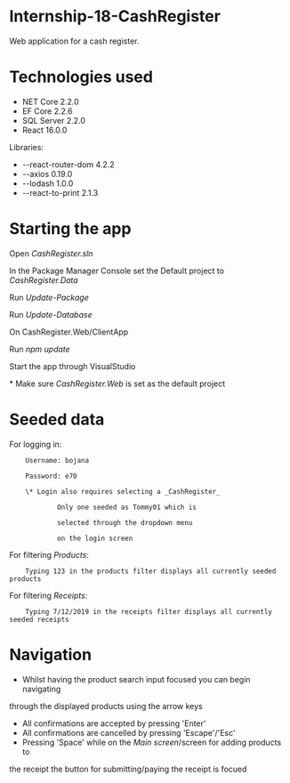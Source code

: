 # Internship-18-CashRegister

Web application for a cash register.

# Technologies used

- NET Core 2.2.0
- EF Core 2.2.6
- SQL Server 2.2.0
- React 16.0.0

Libraries:

- --react-router-dom 4.2.2
- --axios 0.19.0
- --lodash 1.0.0
- --react-to-print 2.1.3

# Starting the app

Open _CashRegister.sln_

In the Package Manager Console set the Default project to _CashRegister.Data_

Run _Update-Package_

Run _Update-Database_

On CashRegister.Web/ClientApp

Run _npm update_

Start the app through VisualStudio

\* Make sure _CashRegister.Web_ is set as the default project

# Seeded data

For logging in:

        Username: bojana

        Password: e70

        \* Login also requires selecting a _CashRegister_

                Only one seeded as Tommy01 which is

                selected through the dropdown menu

                on the login screen

For filtering _Products_:

        Typing 123 in the products filter displays all currently seeded products

For filtering _Receipts_:

        Typing 7/12/2019 in the receipts filter displays all currently seeded receipts

# Navigation

- Whilst having the product search input focused you can begin navigating

through the displayed products using the arrow keys

- All confirmations are accepted by pressing &#39;Enter&#39;
- All confirmations are cancelled by pressing &#39;Escape&#39;/&#39;Esc&#39;
- Pressing &#39;Space&#39; while on the _Main screen_/screen for adding products to

the receipt the button for submitting/paying the receipt is focued
